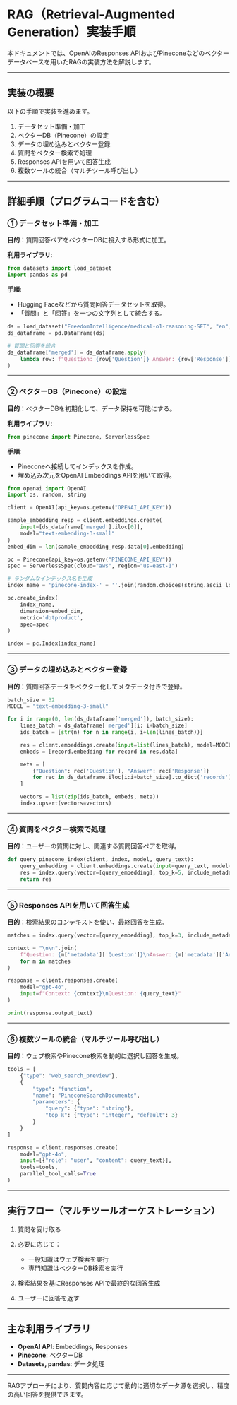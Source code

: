 # RAG（Retrieval-Augmented Generation）実装手順

本ドキュメントでは、OpenAIのResponses APIおよびPineconeなどのベクターデータベースを用いたRAGの実装方法を解説します。

---

## 実装の概要

以下の手順で実装を進めます。

1. データセット準備・加工
2. ベクターDB（Pinecone）の設定
3. データの埋め込みとベクター登録
4. 質問をベクター検索で処理
5. Responses APIを用いて回答生成
6. 複数ツールの統合（マルチツール呼び出し）

---

## 詳細手順（プログラムコードを含む）

### ① データセット準備・加工

**目的**：質問回答ペアをベクターDBに投入する形式に加工。

**利用ライブラリ**:

```python
from datasets import load_dataset
import pandas as pd
```

**手順**:

* Hugging Faceなどから質問回答データセットを取得。
* 「質問」と「回答」を一つの文字列として統合する。

```python
ds = load_dataset("FreedomIntelligence/medical-o1-reasoning-SFT", "en", split='train[:100]')
ds_dataframe = pd.DataFrame(ds)

# 質問と回答を統合
ds_dataframe['merged'] = ds_dataframe.apply(
    lambda row: f"Question: {row['Question']} Answer: {row['Response']}", axis=1
)
```

---

### ② ベクターDB（Pinecone）の設定

**目的**：ベクターDBを初期化して、データ保持を可能にする。

**利用ライブラリ**:

```python
from pinecone import Pinecone, ServerlessSpec
```

**手順**:

* Pineconeへ接続してインデックスを作成。
* 埋め込み次元をOpenAI Embeddings APIを用いて取得。

```python
from openai import OpenAI
import os, random, string

client = OpenAI(api_key=os.getenv("OPENAI_API_KEY"))

sample_embedding_resp = client.embeddings.create(
    input=[ds_dataframe['merged'].iloc[0]],
    model="text-embedding-3-small"
)
embed_dim = len(sample_embedding_resp.data[0].embedding)

pc = Pinecone(api_key=os.getenv("PINECONE_API_KEY"))
spec = ServerlessSpec(cloud="aws", region="us-east-1")

# ランダムなインデックス名を生成
index_name = 'pinecone-index-' + ''.join(random.choices(string.ascii_lowercase + string.digits, k=10))

pc.create_index(
    index_name,
    dimension=embed_dim,
    metric='dotproduct',
    spec=spec
)

index = pc.Index(index_name)
```

---

### ③ データの埋め込みとベクター登録

**目的**：質問回答データをベクター化してメタデータ付きで登録。

```python
batch_size = 32
MODEL = "text-embedding-3-small"

for i in range(0, len(ds_dataframe['merged']), batch_size):
    lines_batch = ds_dataframe['merged'][i: i+batch_size]
    ids_batch = [str(n) for n in range(i, i+len(lines_batch))]

    res = client.embeddings.create(input=list(lines_batch), model=MODEL)
    embeds = [record.embedding for record in res.data]

    meta = [
        {"Question": rec['Question'], "Answer": rec['Response']}
        for rec in ds_dataframe.iloc[i:i+batch_size].to_dict('records')
    ]

    vectors = list(zip(ids_batch, embeds, meta))
    index.upsert(vectors=vectors)
```

---

### ④ 質問をベクター検索で処理

**目的**：ユーザーの質問に対し、関連する質問回答ペアを取得。

```python
def query_pinecone_index(client, index, model, query_text):
    query_embedding = client.embeddings.create(input=query_text, model=model).data[0].embedding
    res = index.query(vector=[query_embedding], top_k=5, include_metadata=True)
    return res
```

---

### ⑤ Responses APIを用いて回答生成

**目的**：検索結果のコンテキストを使い、最終回答を生成。

```python
matches = index.query(vector=[query_embedding], top_k=3, include_metadata=True)['matches']

context = "\n\n".join(
    f"Question: {m['metadata']['Question']}\nAnswer: {m['metadata']['Answer']}"
    for m in matches
)

response = client.responses.create(
    model="gpt-4o",
    input=f"Context: {context}\nQuestion: {query_text}"
)

print(response.output_text)
```

---

### ⑥ 複数ツールの統合（マルチツール呼び出し）

**目的**：ウェブ検索やPinecone検索を動的に選択し回答を生成。

```python
tools = [
    {"type": "web_search_preview"},
    {
        "type": "function",
        "name": "PineconeSearchDocuments",
        "parameters": {
            "query": {"type": "string"},
            "top_k": {"type": "integer", "default": 3}
        }
    }
]

response = client.responses.create(
    model="gpt-4o",
    input=[{"role": "user", "content": query_text}],
    tools=tools,
    parallel_tool_calls=True
)
```

---

## 実行フロー（マルチツールオーケストレーション）

1. 質問を受け取る
2. 必要に応じて：

   * 一般知識はウェブ検索を実行
   * 専門知識はベクターDB検索を実行
3. 検索結果を基にResponses APIで最終的な回答生成
4. ユーザーに回答を返す

---

## 主な利用ライブラリ

* **OpenAI API**: Embeddings, Responses
* **Pinecone**: ベクターDB
* **Datasets, pandas**: データ処理

---

RAGアプローチにより、質問内容に応じて動的に適切なデータ源を選択し、精度の高い回答を提供できます。
